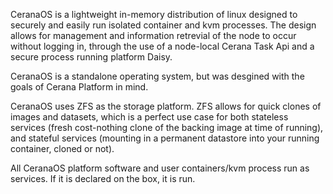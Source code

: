 CeranaOS is a lightweight in-memory distribution of linux designed to securely and easily run isolated container and kvm processes. The design allows for management and information retrevial of the node to occur without logging in, through the use of a node-local Cerana Task Api and a secure process running platform Daisy.

CeranaOS is a standalone operating system, but was desgined with the goals of Cerana Platform in mind.

CeranaOS uses ZFS as the storage platform. ZFS allows for quick clones of images and datasets, which is a perfect use case for both stateless services (fresh cost-nothing clone of the backing image at time of running), and stateful services (mounting in a permanent datastore into your running container, cloned or not). 

All CeranaOS platform software and user containers/kvm process run as services. If it is declared on the box, it is run.
